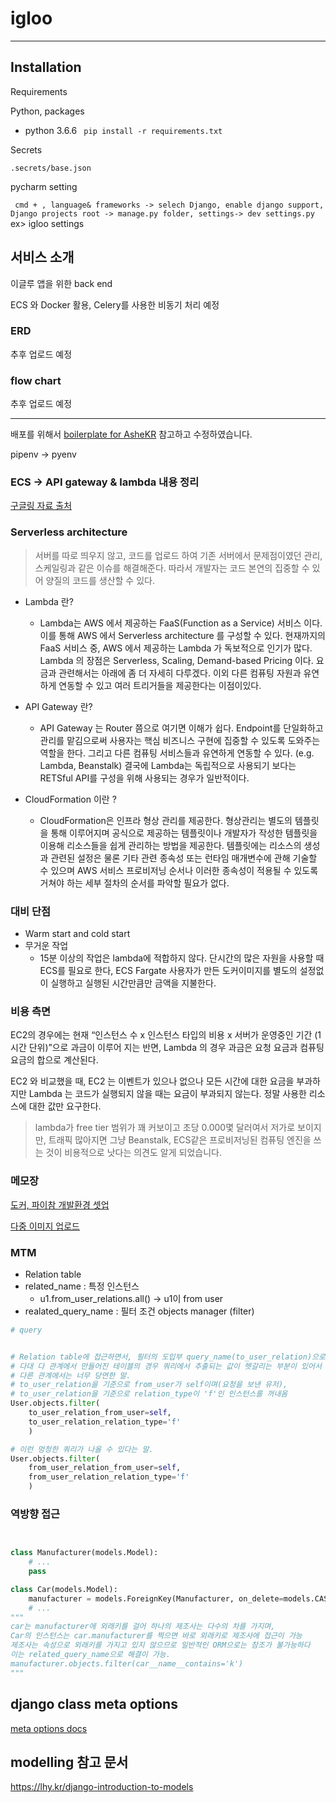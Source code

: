 # igloo
<hr>

## Installation
Requirements

Python, packages

- python 3.6.6
``` pip install -r requirements.txt```

Secrets

```.secrets/base.json```

pycharm setting

``` cmd + , language& frameworks -> selech Django, enable django support, Django projects root -> manage.py folder, settings-> dev settings.py``` ex> igloo settings 


## 서비스 소개
이글루 앱을 위한 back end 

ECS 와 Docker 활용, Celery를 사용한 비동기 처리 예정 


### ERD

추후 업로드 예정

### flow chart

추후 업로드 예정



<hr>

배포를 위해서 [boilerplate for AsheKR](https://github.com/AsheKR/ecs-deploy) 참고하고 수정하였습니다. 

pipenv -> pyenv


### ECS -> API gateway & lambda 내용 정리
[구글링 자료 출처](https://velog.io/@hax0r/%EB%82%98%EB%8A%94-%EC%BD%94%EB%93%9C%EB%A5%BC-%EC%93%B8%ED%85%8C%EB%8B%88-%EB%84%88%EB%8A%94-%EC%9D%B8%ED%94%84%EB%9D%BC%EB%A5%BC-%EB%A7%A1%EA%B1%B0%EB%9D%BC.)

### Serverless architecture
>서버를 따로 띄우지 않고, 코드를 업로드 하여 기존 서버에서 문제점이였던 관리, 스케일링과 같은 이슈를 해결해준다. 따라서 개발자는 코드 본연의 집중할 수 있어 양질의 코드를 생산할 수 있다.

- Lambda 란?
	- Lambda는 AWS 에서 제공하는 FaaS(Function as a Service) 서비스 이다.
이를 통해 AWS 에서 Serverless architecture 를 구성할 수 있다. 현재까지의 FaaS 서비스 중, AWS 에서 제공하는 Lambda 가 독보적으로 인기가 많다.
Lambda 의 장점은 Serverless, Scaling, Demand-based Pricing 이다.
요금과 관련해서는 아래에 좀 더 자세히 다루겠다. 이외 다른 컴퓨팅 자원과 유연하게 연동할 수 있고 여러 트리거들을 제공한다는 이점이있다.

- API Gateway 란? 
	- 	API Gateway 는 Router 쯤으로 여기면 이해가 쉽다.
Endpoint를 단일화하고 관리를 맡김으로써 사용자는 핵심 비즈니스 구현에 집중할 수 있도록 도와주는 역할을 한다.
그리고 다른 컴퓨팅 서비스들과 유연하게 연동할 수 있다. (e.g. Lambda, Beanstalk) 결국에 Lambda는 독립적으로 사용되기 보다는 RETSful API를 구성을 위해 사용되는 경우가 일반적이다.

- CloudFormation 이란 ?
	- 	CloudFormation은 인프라 형상 관리를 제공한다.
형상관리는 별도의 템플릿을 통해 이루어지며 공식으로 제공하는 템플릿이나 개발자가 작성한 템플릿을 이용해 리소스들을 쉽게 관리하는 방법을 제공한다. 템플릿에는 리소스의 생성과 관련된 설정은 물론 기타 관련 종속성 또는 런타임 매개변수에 관해 기술할 수 있으며 AWS 서비스 프로비저닝 순서나 이러한 종속성이 적용될 수 있도록 거쳐야 하는 세부 절차의 순서를 파악할 필요가 없다.

### 대비 단점

- Warm start and cold start
- 무거운 작업
	- 15분 이상의 작업은 lambda에 적합하지 않다. 단시간의 많은 자원을 사용할 때 ECS를 필요로 한다, ECS Fargate 사용자가 만든 도커이미지를 별도의 설정없이 실행하고 실행된 시간만큼만 금액을 지불한다.

### 비용 측면
EC2의 경우에는 현재 “인스턴스 수 x 인스턴스 타입의 비용 x 서버가 운영중인 기간 (1시간 단위)”으로 과금이 이루어 지는 반면, Lambda 의 경우 과금은 요청 요금과 컴퓨팅 요금의 합으로 계산된다.

EC2 와 비교했을 때, EC2 는 이벤트가 있으나 없으나 모든 시간에 대한 요금을 부과하지만 Lambda 는 코드가 실행되지 않을 때는 요금이 부과되지 않는다.
정말 사용한 리소스에 대한 값만 요구한다.

> lambda가 free tier 범위가 꽤 커보이고 초당 0.000몇 달러여서 저가로 보이지만, 트래픽 많아지면 그냥 Beanstalk, ECS같은 프로비저닝된 컴퓨팅 엔진을 쓰는 것이 비용적으로 낫다는 의견도 알게 되었습니다. 


### 메모장

[도커, 파이참 개발환경 셋업](https://mingrammer.com/setup-the-python-development-environment-with-pycharm-and-docker/)

[다중 이미지 업로드](https://stackoverflow.com/questions/34006994/how-to-upload-multiple-images-to-a-blog-post-in-django)


### MTM
- Relation table
- related_name : 특정 인스턴스
	- u1.from_user_relations.all() -> u1이 from user
- realated_query_name : 필터 조건 objects manager (filter)

```python
# query


# Relation table에 접근하면서, 필터의 도입부 query_name(to_user_relation)으로 filter를 걸게 되면, 해당하는 속성의 값들이 추출된다.  
# 다대 다 관계에서 만들어진 테이블의 경우 쿼리에서 추출되는 값이 헷갈리는 부분이 있어서 정리합니다.
# 다른 관계에서는 너무 당연한 말.
# to_user_relation을 기준으로 from_user가 self이며(요청을 보낸 유저),
# to_user_relation을 기준으로 relation_type이 'f'인 인스턴스를 꺼내옴
User.objects.filter(
	to_user_relation_from_user=self,
	to_user_relation_relation_type='f'
	)

# 이런 멍청한 쿼리가 나올 수 있다는 말.
User.objects.filter(
	from_user_relation_from_user=self,
	from_user_relation_relation_type='f'
	)


```

### 역방향 접근
```python


class Manufacturer(models.Model):
    # ...
    pass

class Car(models.Model):
    manufacturer = models.ForeignKey(Manufacturer, on_delete=models.CASCADE)
    # ...
"""
car는 manufacturer에 외래키를 걸어 하나의 제조사는 다수의 차를 가지며,
Car의 인스턴스는 car.manufacturer를 찍으면 바로 외래키로 제조사에 접근이 가능
제조사는 속성으로 외래키를 가지고 있지 않으므로 일반적인 ORM으로는 참조가 불가능하다
이는 related_query_name으로 해결이 가능. 
manufacturer.objects.filter(car__name__contains='k')
"""
```

## django class meta options
[meta options docs](https://docs.djangoproject.com/en/3.0/ref/models/options/)

## modelling 참고 문서
https://lhy.kr/django-introduction-to-models